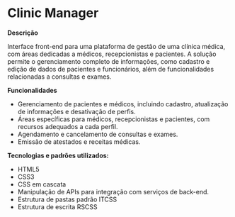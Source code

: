 # Clinic Manager

**Descrição**

Interface front-end para uma plataforma de gestão de uma clínica médica, com áreas dedicadas a médicos, recepcionistas e pacientes. A solução permite o gerenciamento completo de informações, como cadastro e edição de dados de pacientes e funcionários, além de funcionalidades relacionadas a consultas e exames.

**Funcionalidades**
- Gerenciamento de pacientes e médicos, incluindo cadastro, atualização de informações e desativação de perfis.
- Áreas específicas para médicos, recepcionistas e pacientes, com recursos adequados a cada perfil.
- Agendamento e cancelamento de consultas e exames.
- Emissão de atestados e receitas médicas.
  
**Tecnologias e padrões utilizados:**
- HTML5
- CSS3
- CSS em cascata
- Manipulação de APIs para integração com serviços de back-end.
- Estrutura de pastas padrão ITCSS
- Estrutura de escrita RSCSS
